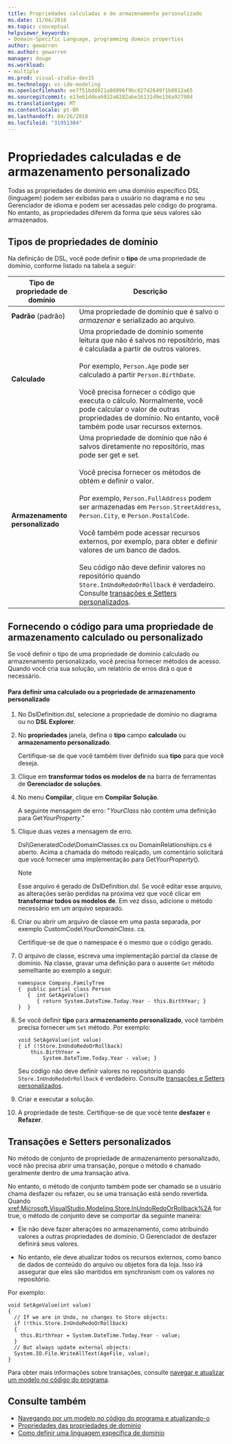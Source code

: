 ```yaml
---
title: Propriedades calculadas e de armazenamento personalizado
ms.date: 11/04/2016
ms.topic: conceptual
helpviewer_keywords:
- Domain-Specific Language, programming domain properties
author: gewarren
ms.author: gewarren
manager: douge
ms.workload:
- multiple
ms.prod: visual-studio-dev15
ms.technology: vs-ide-modeling
ms.openlocfilehash: ee7f51bd4921a86996f9bc82742649f1b0812a65
ms.sourcegitcommit: e13e61ddea6032a8282abe16131d9e136a927984
ms.translationtype: MT
ms.contentlocale: pt-BR
ms.lasthandoff: 04/26/2018
ms.locfileid: "31951304"
---
```

# <a name="calculated-and-custom-storage-properties"></a>Propriedades calculadas e de armazenamento personalizado
Todas as propriedades de domínio em uma domínio específico DSL (linguagem) podem ser exibidas para o usuário no diagrama e no seu Gerenciador de idioma e podem ser acessadas pelo código do programa. No entanto, as propriedades diferem da forma que seus valores são armazenados.

## <a name="kinds-of-domain-properties"></a>Tipos de propriedades de domínio
 Na definição de DSL, você pode definir o **tipo** de uma propriedade de domínio, conforme listado na tabela a seguir:

|Tipo de propriedade de domínio|Descrição|
|--------------------------|-----------------|
|**Padrão** (padrão)|Uma propriedade de domínio que é salvo o *armazenar* e serializado ao arquivo.|
|**Calculado**|Uma propriedade de domínio somente leitura que não é salvos no repositório, mas é calculada a partir de outros valores.<br /><br /> Por exemplo, `Person.Age` pode ser calculado a partir `Person.BirthDate`.<br /><br /> Você precisa fornecer o código que executa o cálculo. Normalmente, você pode calcular o valor de outras propriedades de domínio. No entanto, você também pode usar recursos externos.|
|**Armazenamento personalizado**|Uma propriedade de domínio que não é salvos diretamente no repositório, mas pode ser get e set.<br /><br /> Você precisa fornecer os métodos de obtém e definir o valor.<br /><br /> Por exemplo, `Person.FullAddress` podem ser armazenadas em `Person.StreetAddress`, `Person.City`, e `Person.PostalCode`.<br /><br /> Você também pode acessar recursos externos, por exemplo, para obter e definir valores de um banco de dados.<br /><br /> Seu código não deve definir valores no repositório quando `Store.InUndoRedoOrRollback` é verdadeiro. Consulte [transações e Setters personalizados](#setters).|

## <a name="providing-the-code-for-a-calculated-or-custom-storage-property"></a>Fornecendo o código para uma propriedade de armazenamento calculado ou personalizado
 Se você definir o tipo de uma propriedade de domínio calculado ou armazenamento personalizado, você precisa fornecer métodos de acesso. Quando você cria sua solução, um relatório de erros dirá o que é necessário.

#### <a name="to-define-a-calculated-or-custom-storage-property"></a>Para definir uma calculado ou a propriedade de armazenamento personalizado

1.  No DslDefinition.dsl, selecione a propriedade de domínio no diagrama ou no **DSL Explorer**.

2.  No **propriedades** janela, defina o **tipo** campo **calculado** ou **armazenamento personalizado**.

     Certifique-se de que você também tiver definido sua **tipo** para que você deseja.

3.  Clique em **transformar todos os modelos de** na barra de ferramentas de **Gerenciador de soluções**.

4.  No menu **Compilar**, clique em **Compilar Solução**.

     A seguinte mensagem de erro: "*YourClass* não contém uma definição para Get*YourProperty*."

5.  Clique duas vezes a mensagem de erro.

     Dsl\GeneratedCode\DomainClasses.cs ou DomainRelationships.cs é aberto. Acima a chamada do método realçado, um comentário solicitará que você fornecer uma implementação para Get*YourProperty*().

    > [!NOTE]
    >  Esse arquivo é gerado de DslDefinition.dsl. Se você editar esse arquivo, as alterações serão perdidas na próxima vez que você clicar em **transformar todos os modelos de**. Em vez disso, adicione o método necessário em um arquivo separado.

6.  Criar ou abrir um arquivo de classe em uma pasta separada, por exemplo CustomCode\\*YourDomainClass*. cs.

     Certifique-se de que o namespace é o mesmo que o código gerado.

7.  O arquivo de classe, escreva uma implementação parcial da classe de domínio. Na classe, gravar uma definição para o ausente `Get` método semelhante ao exemplo a seguir:

    ```
    namespace Company.FamilyTree
    {  public partial class Person
       {  int GetAgeValue()
          { return System.DateTime.Today.Year - this.BirthYear; }
    }  }
    ```

8.  Se você definir **tipo** para **armazenamento personalizado**, você também precisa fornecer um `Set` método. Por exemplo:

    ```
    void SetAgeValue(int value)
    { if (!Store.InUndoRedoOrRollback)
        this.BirthYear =
            System.DateTime.Today.Year - value; }
    ```

     Seu código não deve definir valores no repositório quando `Store.InUndoRedoOrRollback` é verdadeiro. Consulte [transações e Setters personalizados](#setters).

9. Criar e executar a solução.

10. A propriedade de teste. Certifique-se de que você tente **desfazer** e **Refazer**.

##  <a name="setters"></a> Transações e Setters personalizados
 No método de conjunto de propriedade de armazenamento personalizado, você não precisa abrir uma transação, porque o método é chamado geralmente dentro de uma transação ativa.

 No entanto, o método de conjunto também pode ser chamado se o usuário chama desfazer ou refazer, ou se uma transação está sendo revertida. Quando <xref:Microsoft.VisualStudio.Modeling.Store.InUndoRedoOrRollback%2A> for true, o método de conjunto deve se comportar da seguinte maneira:

-   Ele não deve fazer alterações no armazenamento, como atribuindo valores a outras propriedades de domínio. O Gerenciador de desfazer definirá seus valores.

-   No entanto, ele deve atualizar todos os recursos externos, como banco de dados de conteúdo do arquivo ou objetos fora da loja. Isso irá assegurar que eles são mantidos em synchronism com os valores no repositório.

 Por exemplo:

```
void SetAgeValue(int value)
{
  // If we are in Undo, no changes to Store objects:
  if (!this.Store.InUndoRedoOrRollback)
  {
    this.BirthYear = System.DateTime.Today.Year - value;
  }
  // But always update external objects:
  System.IO.File.WriteAllText(AgeFile, value);
}
```

 Para obter mais informações sobre transações, consulte [navegar e atualizar um modelo no código do programa](../modeling/navigating-and-updating-a-model-in-program-code.md).

## <a name="see-also"></a>Consulte também

- [Navegando por um modelo no código do programa e atualizando-o](../modeling/navigating-and-updating-a-model-in-program-code.md)
- [Propriedades das propriedades de domínio](../modeling/properties-of-domain-properties.md)
- [Como definir uma linguagem específica de domínio](../modeling/how-to-define-a-domain-specific-language.md)